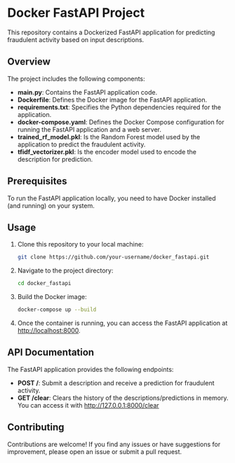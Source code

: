 # Docker FastAPI Project

This repository contains a Dockerized FastAPI application for predicting fraudulent activity based on input descriptions.

## Overview

The project includes the following components:

- **main.py**: Contains the FastAPI application code.
- **Dockerfile**: Defines the Docker image for the FastAPI application.
- **requirements.txt**: Specifies the Python dependencies required for the application.
- **docker-compose.yaml**: Defines the Docker Compose configuration for running the FastAPI application and a web server.
- **trained_rf_model.pkl**: Is the Random Forest model used by the application to predict the fraudulent activity.
- **tfidf_vectorizer.pkl**: Is the encoder model used to encode the description for prediction.

## Prerequisites

To run the FastAPI application locally, you need to have Docker installed (and running) on your system.

## Usage

1. Clone this repository to your local machine:

   ```bash
   git clone https://github.com/your-username/docker_fastapi.git
   ```

2. Navigate to the project directory:

   ```bash
   cd docker_fastapi
   ```

3. Build the Docker image:

   ```bash
   docker-compose up --build
   ```

4. Once the container is running, you can access the FastAPI application at [http://localhost:8000](http://localhost:8000).

## API Documentation

The FastAPI application provides the following endpoints:

- **POST /**: Submit a description and receive a prediction for fraudulent activity.
- **GET /clear**: Clears the history of the descriptions/predictions in memory. You can access it with http://127.0.0.1:8000/clear

## Contributing

Contributions are welcome! If you find any issues or have suggestions for improvement, please open an issue or submit a pull request.


